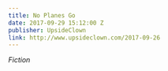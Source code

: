 ```yaml
---
title: No Planes Go
date: 2017-09-29 15:12:00 Z
publisher: UpsideClown
link: http://www.upsideclown.com/2017-09-26
---
```


*Fiction*
